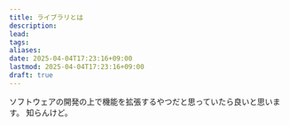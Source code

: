 ```yaml
---
title: ライブラリとは
description: 
lead: 
tags: 
aliases: 
date: 2025-04-04T17:23:16+09:00
lastmod: 2025-04-04T17:23:16+09:00
draft: true
---
```


ソフトウェアの開発の上で機能を拡張するやつだと思っていたら良いと思います。
知らんけど。